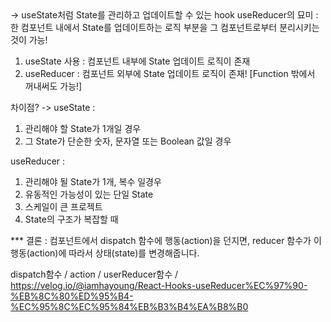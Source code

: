 <useReducer>
-> useState처럼 State를 관리하고 업데이트할 수 있는 hook
useReducer의 묘미 : 한 컴포넌트 내에서 State를 업데이트하는 로직 부분을 그 컴포넌트로부터 분리시키는 것이 가능!

1. useState 사용 : 컴포넌트 내부에 State 업데이트 로직이 존재
2. useReducer : 컴포넌트 외부에 State 업데이트 로직이 존재! [Function 밖에서 꺼내써도 가능!]

차이점? ->
  useState : 
  1. 관리해야 할 State가 1개일 경우
  2. 그 State가 단순한 숫자, 문자열 또는 Boolean 값일 경우
  
  useReducer :
  1. 관리해야 될 State가 1개, 복수 일경우
  2. 유동적인 가능성이 있는 단일 State
  3. 스케일이 큰 프로젝트
  4. State의 구조가 복잡할 때

*** 결론 : 컴포넌트에서 dispatch 함수에 행동(action)을 던지면, reducer 함수가 이 행동(action)에 따라서 상태(state)를 변경해줍니다.
  
  dispatch함수 / action / userReducer함수 / 
  https://velog.io/@iamhayoung/React-Hooks-useReducer%EC%97%90-%EB%8C%80%ED%95%B4-%EC%95%8C%EC%95%84%EB%B3%B4%EA%B8%B0
